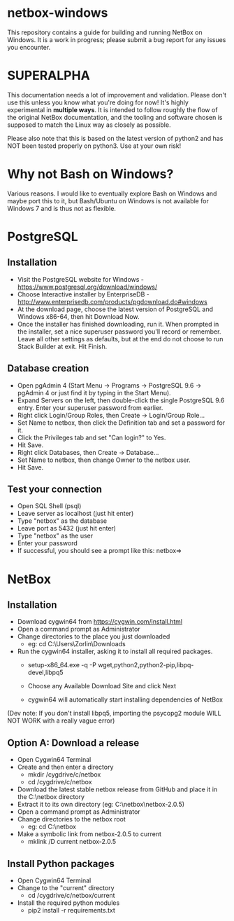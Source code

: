 # netbox-windows
This repository contains a guide for building and running NetBox on Windows. It is a work in progress; please submit a bug report for any issues you encounter.

# SUPERALPHA
This documentation needs a lot of improvement and validation. Please don't use this unless you know what you're doing for now! It's highly experimental in **multiple ways**. It is intended to follow roughly the flow of the original NetBox documentation, and the tooling and software chosen is supposed to match the Linux way as closely as possible.

Please also note that this is based on the latest version of python2 and has NOT been tested properly on python3. Use at your own risk!

# Why not Bash on Windows?
Various reasons. I would like to eventually explore Bash on Windows and maybe port this to it, but Bash/Ubuntu on Windows is not available for Windows 7 and is thus not as flexible.

# PostgreSQL
## Installation
* Visit the PostgreSQL website for Windows - https://www.postgresql.org/download/windows/
* Choose Interactive installer by EnterpriseDB - http://www.enterprisedb.com/products/pgdownload.do#windows
* At the download page, choose the latest version of PostgreSQL and Windows x86-64, then hit Download Now.
* Once the installer has finished downloading, run it. When prompted in the installer, set a nice superuser password you'll record or remember. Leave all other settings as defaults, but at the end do not choose to run Stack Builder at exit. Hit Finish.

## Database creation
* Open pgAdmin 4 (Start Menu -> Programs -> PostgreSQL 9.6 -> pgAdmin 4 or just find it by typing in the Start Menu).
* Expand Servers on the left, then double-click the single PostgreSQL 9.6 entry. Enter your superuser password from earlier.
* Right click Login/Group Roles, then Create -> Login/Group Role...
* Set Name to netbox, then click the Definition tab and set a password for it.
* Click the Privileges tab and set "Can login?" to Yes.
* Hit Save.
* Right click Databases, then Create -> Database...
* Set Name to netbox, then change Owner to the netbox user.
* Hit Save.

## Test your connection
* Open SQL Shell (psql)
* Leave server as localhost (just hit enter)
* Type "netbox" as the database
* Leave port as 5432 (just hit enter)
* Type "netbox" as the user
* Enter your password
* If successful, you should see a prompt like this:
netbox=>

# NetBox
## Installation
* Download cygwin64 from https://cygwin.com/install.html
* Open a command prompt as Administrator
* Change directories to the place you just downloaded
  * eg: cd C:\Users\Zorlin\Downloads
* Run the cygwin64 installer, asking it to install all required packages.
  * setup-x86_64.exe -q -P wget,python2,python2-pip,libpq-devel,libpq5

  * Choose any Available Download Site and click Next
  * cygwin64 will automatically start installing dependencies of NetBox

(Dev note: If you don't install libpq5, importing the psycopg2 module WILL NOT WORK with a really vague error)
## Option A: Download a release
* Open Cygwin64 Terminal
* Create and then enter a directory
  * mkdir /cygdrive/c/netbox
  * cd /cygdrive/c/netbox
* Download the latest stable netbox release from GitHub and place it in the C:\netbox directory
* Extract it to its own directory (eg: C:\netbox\netbox-2.0.5)
* Open a command prompt as Administrator
* Change directories to the netbox root
  * eg: cd C:\netbox
* Make a symbolic link from netbox-2.0.5 to current
  * mklink /D current netbox-2.0.5

## Install Python packages
* Open Cygwin64 Terminal
* Change to the "current" directory
  * cd /cygdrive/c/netbox/current
* Install the required python modules
  * pip2 install -r requirements.txt
